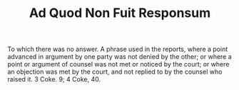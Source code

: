 ---
title: Ad Quod Non Fuit Responsum
letter: A
permalink: "/definitions/ad-quod-non-fuit-responsum.html"
body: To which there was no answer. A phrase used in the reports, where a point advanced
  in argument by one party was not denied by the other; or where a point or argument
  of counsel was not met or noticed by the court; or where an objection was met by
  the court, and not replied to by the counsel who raised it. 3 Coke. 9; 4 Coke, 40.
published_at: '2018-07-07'
source: Black's Law Dictionary
layout: post
---